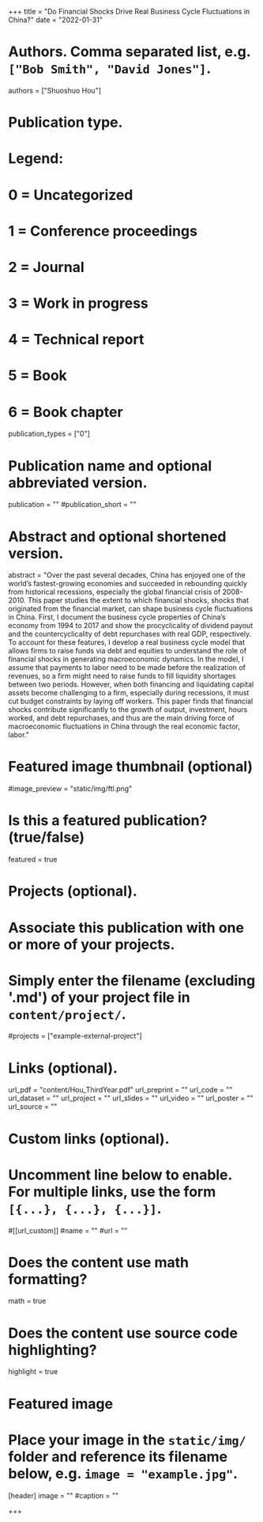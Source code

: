 +++
title = "Do Financial Shocks Drive Real Business Cycle Fluctuations in China?"
date = "2022-01-31"

# Authors. Comma separated list, e.g. `["Bob Smith", "David Jones"]`.

authors = ["Shuoshuo Hou"]

# Publication type.
# Legend:
# 0 = Uncategorized
# 1 = Conference proceedings
# 2 = Journal
# 3 = Work in progress
# 4 = Technical report
# 5 = Book
# 6 = Book chapter
publication_types = ["0"]

# Publication name and optional abbreviated version.
publication = ""
#publication_short = ""

# Abstract and optional shortened version.

abstract = "Over the past several decades, China has enjoyed one of the world’s fastest-growing economies and succeeded in rebounding quickly from historical recessions, especially the global financial crisis of 2008-2010. This paper studies the extent to which financial shocks, shocks that originated from the financial market, can shape business cycle fluctuations in China. First, I document the business cycle properties of China’s economy from 1994 to 2017 and show the procyclicality of dividend payout and the countercyclicality of debt repurchases with real GDP, respectively. To account for these features, I develop a real business cycle model that allows firms to raise funds via debt and equities to understand the role of financial shocks in generating macroeconomic dynamics. In the model, I assume that payments to labor need to be made before the realization of revenues, so a firm might need to raise funds to fill liquidity shortages between two periods. However, when both financing and liquidating capital assets become challenging to a firm, especially during recessions, it must cut budget constraints by laying off workers. This paper finds that financial shocks contribute significantly to the growth of output, investment, hours worked, and debt repurchases, and thus are the main driving force of macroeconomic fluctuations in China through the real economic factor, labor."

# Featured image thumbnail (optional)
#image_preview = "static/img/ftl.png"

# Is this a featured publication? (true/false)
featured = true

# Projects (optional).
#   Associate this publication with one or more of your projects.
#   Simply enter the filename (excluding '.md') of your project file in `content/project/`.
#projects = ["example-external-project"]

# Links (optional).
url_pdf = "content/Hou_ThirdYear.pdf"
url_preprint = ""
url_code = ""
url_dataset = ""
url_project = ""
url_slides = ""
url_video = ""
url_poster = ""
url_source = ""

# Custom links (optional).
#   Uncomment line below to enable. For multiple links, use the form `[{...}, {...}, {...}]`.
#[[url_custom]]
#name = ""
#url = ""

# Does the content use math formatting?
math = true

# Does the content use source code highlighting?
highlight = true
  
# Featured image
# Place your image in the `static/img/` folder and reference its filename below, e.g. `image = "example.jpg"`.
[header]
image = ""
#caption = ""

+++
 
